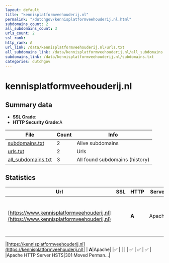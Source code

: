 ```yaml
---
layout: default
title: "kennisplatformveehouderij.nl"
permalink: "/dutchgov/kennisplatformveehouderij.nl.html"
subdomains_count: 2
all_subdomains_count: 3
urls_count: 2
ssl_rank: 
http_rank: A
url_link: /data/kennisplatformveehouderij.nl/urls.txt
all_subdomains_link: /data/kennisplatformveehouderij.nl/all_subdomains.txt
subdomains_link: /data/kennisplatformveehouderij.nl/subdomains.txt
categories: dutchgov
---
```



# kennisplatformveehouderij.nl
## Summary data


 - **SSL Grade**:
 - **HTTP Security Grade**:A


| File       | Count | Info |
|------------|-------|------|
|[subdomains.txt](/data/kennisplatformveehouderij.nl/subdomains.txt)|2|Alive subdomains|
|[urls.txt](/data/kennisplatformveehouderij.nl/urls.txt)|2|Urls|
|[all_subdomains.txt](/data/kennisplatformveehouderij.nl/all_subdomains.txt)|3|All found subdomains (history)|


## Statistics


| Url | SSL | HTTP | Server | Cookie | HSTS | CORS | CTO | CSP | XFO | XXP | RP |FP| Tech |Title |
|--------|-------|-------|------|------|------|------|------|------|------|------|------|------|------|------|
|[https://www.kennisplatformveehouderij.nl](https://www.kennisplatformveehouderij.nl)| | **A**|Apache| |:white_check_mark: | | | | :white_check_mark: | :white_check_mark: | :white_check_mark: | |Apache HTTP Server Drupal HSTS PHP|Home | Kennispla...|


|[https://kennisplatformveehouderij.nl](https://kennisplatformveehouderij.nl)| | **A**|Apache| |:white_check_mark: | | | | :white_check_mark: | :white_check_mark: | :white_check_mark: | |Apache HTTP Server HSTS|301 Moved Perman...|

